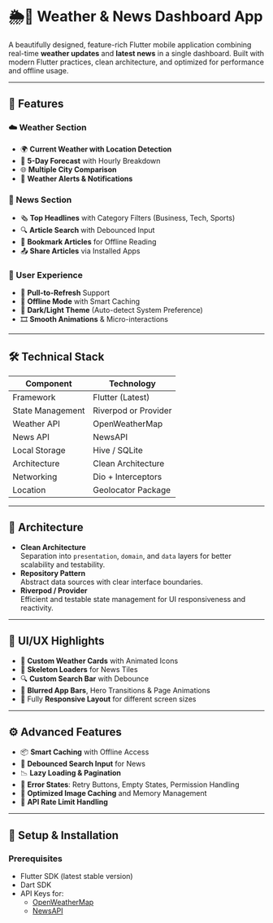 # 🌦️📰 Weather & News Dashboard App

A beautifully designed, feature-rich Flutter mobile application combining real-time **weather updates** and **latest news** in a single dashboard. Built with modern Flutter practices, clean architecture, and optimized for performance and offline usage.

---

## 📱 Features

### ☁️ Weather Section
- 🌍 **Current Weather with Location Detection**
- 📅 **5-Day Forecast** with Hourly Breakdown
- 🌐 **Multiple City Comparison**
- 🚨 **Weather Alerts & Notifications**

### 📰 News Section
- 🗞️ **Top Headlines** with Category Filters (Business, Tech, Sports)
- 🔍 **Article Search** with Debounced Input
- 📌 **Bookmark Articles** for Offline Reading
- 📤 **Share Articles** via Installed Apps

### 🌈 User Experience
- 🔄 **Pull-to-Refresh** Support
- 📶 **Offline Mode** with Smart Caching
- 🌙 **Dark/Light Theme** (Auto-detect System Preference)
- 🎞️ **Smooth Animations** & Micro-interactions

---

## 🛠️ Technical Stack

| Component         | Technology          |
|------------------|---------------------|
| Framework        | Flutter (Latest)    |
| State Management | Riverpod or Provider|
| Weather API      | OpenWeatherMap      |
| News API         | NewsAPI             |
| Local Storage    | Hive / SQLite       |
| Architecture     | Clean Architecture  |
| Networking       | Dio + Interceptors  |
| Location         | Geolocator Package  |

---

## 🧩 Architecture

- **Clean Architecture**  
  Separation into `presentation`, `domain`, and `data` layers for better scalability and testability.
- **Repository Pattern**  
  Abstract data sources with clear interface boundaries.
- **Riverpod / Provider**  
  Efficient and testable state management for UI responsiveness and reactivity.

---

## 🎨 UI/UX Highlights

- 🎴 **Custom Weather Cards** with Animated Icons
- 🧱 **Skeleton Loaders** for News Tiles
- 🔍 **Custom Search Bar** with Debounce
- 🧭 **Blurred App Bars**, Hero Transitions & Page Animations
- 📱 Fully **Responsive Layout** for different screen sizes

---

## ⚙️ Advanced Features

- 📦 **Smart Caching** with Offline Access
- 🧮 **Debounced Search Input** for News
- 📉 **Lazy Loading & Pagination**
- 🧠 **Error States**: Retry Buttons, Empty States, Permission Handling
- 🔋 **Optimized Image Caching** and Memory Management
- 🛑 **API Rate Limit Handling**

---

## 🚀 Setup & Installation

### Prerequisites
- Flutter SDK (latest stable version)
- Dart SDK
- API Keys for:
  - [OpenWeatherMap](https://openweathermap.org/api)
  - [NewsAPI](https://newsapi.org)
